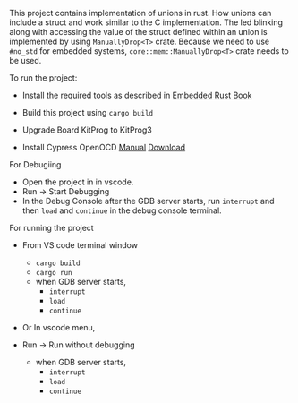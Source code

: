 This project contains implementation of unions in rust. How unions can include a struct and work similar to the C implementation. The led blinking along with accessing the value of the struct defined within an union is implemented by using `ManuallyDrop<T>` crate. Because we need to use `#no_std` for embedded systems, `core::mem::ManuallyDrop<T>` crate needs to be used.

To run the project:

- Install the required tools as described in [Embedded Rust Book](https://doc.rust-lang.org/beta/embedded-book/intro/install.html)
- Build this project using `cargo build`
- Upgrade Board KitProg to KitProg3

- Install Cypress OpenOCD
    [Manual](https://www.cypress.com/file/463231/download)
    [Download](https://github.com/cypresssemiconductorco/openocd/releases)

For Debugiing 

- Open the project in in vscode.
- Run -> Start Debugging
- In the Debug Console after the GDB server starts, run `interrupt` and then ``load`` and `continue` in the debug console terminal.

For running the project

- From VS code terminal window
    - `cargo build`
    - `cargo run`
    - when GDB server starts,
        - `interrupt`
        - `load`
        - `continue`

- Or In vscode menu,
- Run -> Run without debugging
    - when GDB server starts,
        - `interrupt`
        - `load`
        - `continue`
